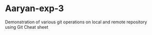 # Aaryan-exp-3
Demonstration of various git operations on local and remote repository using Git Cheat sheet
